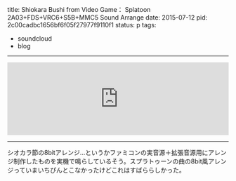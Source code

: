 title: Shiokara Bushi from Video Game： Splatoon 2A03+FDS+VRC6+S5B+MMC5 Sound Arrange
date: 2015-07-12
pid: 2c00cadbc1656bf6f05f27977f9110f1
status: p
tags:
- soundcloud
- blog
---

<iframe width="100%" height="166" scrolling="no" frameborder="no" src="https://w.soundcloud.com/player/?url=https%3A//api.soundcloud.com/tracks/210031754&amp;color=ff5500&amp;auto_play=false&amp;hide_related=false&amp;show_comments=true&amp;show_user=true&amp;show_reposts=false"></iframe>

----

シオカラ節の8bitアレンジ…というかファミコンの実音源＋拡張音源用にアレンジ制作したものを実機で鳴らしているそう。スプラトゥーンの曲の8bit風アレンジっていまいちぴんとこなかったけどこれはすばららしかった。
